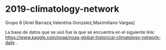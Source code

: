 # 2019-climatology-network
Grupo 8 [Ariel Barraza,Valentina Gonzalez,Maximiliano Vargas]

La base de datos que se usó fue la que se encuentra en el siguiente link: https://www.kaggle.com/noaa/noaa-global-historical-climatology-network-daily .
